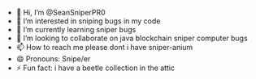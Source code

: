 - 👋 Hi, I’m @SeanSniperPR0
- 👀 I’m interested in sniping bugs in my code
- 🌱 I’m currently learning sniper bugs
- 💞️ I’m looking to collaborate on java blockchain sniper computer bugs
- 📫 How to reach me please dont i have sniper-anium
- 😄 Pronouns: Snipe/er
- ⚡ Fun fact: i have a beetle collection in the attic

<!---
SeanSniperPR0/SeanSniperPR0 is a ✨ special ✨ repository because its `README.md` (this file) appears on your GitHub profile.
You can click the Preview link to take a look at your changes.
--->
